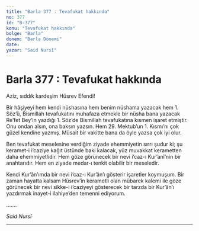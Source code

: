 ```yaml
---
title: "Barla 377 : Tevafukat hakkında"
no: 377
id: "B-377"
konu: "Tevafukat hakkında"
bolge: "Barla"
donem: "Barla Dönemi"
date: 
yazar: "Said Nursî"
---
```


# Barla 377 : Tevafukat hakkında

Aziz, sıddık kardeşim Hüsrev Efendi!

Bir hâşiyeyi hem kendi nüshasına hem benim nüshama yazacak hem 1. Söz’ü, Bismillah tevafukatını muhafaza etmekle bir nüsha bana yazacak Re’fet Bey’in yazdığı 1. Söz’de Bismillah tevafukatına kısmen işaret etmiştir. Onu ondan alsın, ona baksın yazsın. Hem 29. Mektub’un 1. Kısmı’nı çok güzel kendine yazmış. Müsait bir vakitte bana da öyle yazsa çok iyi olur.

Ben tevafukat meselesine verdiğim ziyade ehemmiyetin sırrı şudur ki; şu keramet-i i’caziye kağıt üstünde baki kalacak, yüz muvakkat kerametten daha ehemmiyetlidir. Hem göze görünecek bir nevi i’caz-ı Kur’anî’nin bir anahtarıdır. Hem en ziyade medar-ı tenkit olabilir bir meseledir.

Kendi Kur’ân’ımda bir nevi i’caz-ı Kur’ân’ı gösterir işaretler koymuşum. Bir zaman hayatta kalsam Hüsrev’in kerametli olan mübarek kalemi ile göze görünecek bir nevi sikke-i i’caziyeyi gösterecek bir tarzda bir Kur’ân’ı yazdırmak inayet-i ilahiye’den temenni ediyorum.

.......

*Said Nursî*

***
